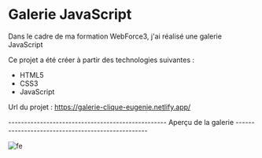 # Galerie JavaScript

Dans le cadre de ma formation WebForce3, j'ai réalisé une galerie JavaScript


Ce projet a été créer à partir des technologies suivantes :

- HTML5
- CSS3
- JavaScript

Url du projet : https://galerie-clique-eugenie.netlify.app/

-------------------------------------------------- Aperçu de la galerie --------------------------------------------------

![fe](https://user-images.githubusercontent.com/58372973/141210211-ee090af2-d1c1-46fa-ad0d-b9a48efefd61.png)
